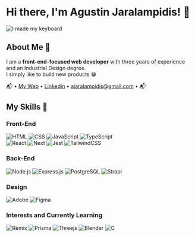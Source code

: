 # Hi there, I'm Agustin Jaralampidis! 👋

<div align="center">
</div>

![I made my keyboard](https://i.imgur.com/Vgv2gOW.jpeg)

## About Me 🚀

I am a **front-end-focused web developer** with three years of experience and an Industrial Design degree. <br /> 
I simply like to build new products 😁

📬 • [My Web](https://ajara.dev/) • [Linkedin](https://www.linkedin.com/in/ajaralampidis) • [ajaralampidis@gmail.com](mailto:ajaralampidis@gmail.com) • 📬

## My Skills 🧠

### Front-End
![HTML](https://img.shields.io/badge/-HTML-E34F26?style=for-the-badge&logo=html5&logoColor=white)
![CSS](https://img.shields.io/badge/-CSS-1572B6?style=for-the-badge&logo=css3&logoColor=white)
![JavaScript](https://img.shields.io/badge/-JavaScript-F7DF1E?style=for-the-badge&logo=javascript&logoColor=black)
![TypeScript](https://img.shields.io/badge/-TypeScript-%23007ACC.svg?style=for-the-badge&logo=typescript&logoColor=white) <br />
![React](https://img.shields.io/badge/-React-61DAFB?style=for-the-badge&logo=react&logoColor=black)
![Next](https://img.shields.io/badge/-Next-black?style=for-the-badge&logo=next.js&logoColor=white)
![Jest](https://img.shields.io/badge/-Jest-%23C21325?style=for-the-badge&logo=jest&logoColor=white)
![TailwindCSS](https://img.shields.io/badge/-Tailwindcss-%2338B2AC.svg?style=for-the-badge&logo=tailwind-css&logoColor=white)


### Back-End
![Node.js](https://img.shields.io/badge/-Node.js-339933?style=for-the-badge&logo=node.js&logoColor=white)
![Express.js](https://img.shields.io/badge/Express.js-%23404d59.svg?style=for-the-badge&logo=express&logoColor=%2361DAFB)
![PostgreSQL](https://img.shields.io/badge/PostgreSQL-%23316192.svg?style=for-the-badge&logo=postgresql&logoColor=white)
![Strapi](https://img.shields.io/badge/Strapi-%232E7EEA.svg?style=for-the-badge&logo=strapi&logoColor=white)

### Design
![Adobe](https://img.shields.io/badge/Adobe-%23FF0000.svg?style=for-the-badge&logo=adobe&logoColor=white)
![Figma](https://img.shields.io/badge/Figma-%23F24E1E.svg?style=for-the-badge&logo=figma&logoColor=white)

### Interests and Currently Learning
![Remix](https://img.shields.io/badge/-Remix-black?style=for-the-badge&logo=Remix&logoColor=white)
![Prisma](https://img.shields.io/badge/Prisma-3982CE?style=for-the-badge&logo=Prisma&logoColor=white)
![Threejs](https://img.shields.io/badge/threejs-black?style=for-the-badge&logo=three.js&logoColor=white)
![Blender](https://img.shields.io/badge/blender-%23F5792A.svg?style=for-the-badge&logo=blender&logoColor=white)
![C](https://img.shields.io/badge/c-%2300599C.svg?style=for-the-badge&logo=c&logoColor=white)
